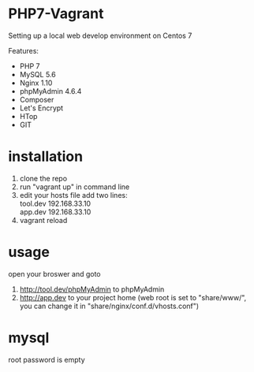 # PHP7-Vagrant

Setting up a local web develop environment on Centos 7

Features:
- PHP 7
- MySQL 5.6
- Nginx 1.10
- phpMyAdmin 4.6.4
- Composer
- Let's Encrypt
- HTop
- GIT

# installation
1. clone the repo  
2. run "vagrant up" in command line  
3. edit your hosts file add two lines:  
tool.dev    192.168.33.10  
app.dev     192.168.33.10
4. vagrant reload

# usage
open your broswer and goto
1. http://tool.dev/phpMyAdmin to phpMyAdmin
2. http://app.dev to your project home (web root is set to "share/www/", you can change it in "share/nginx/conf.d/vhosts.conf")  

# mysql
root password is empty